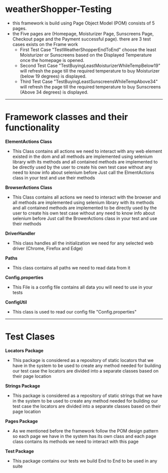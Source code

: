 # weatherShopper-Testing
- this framework is build using Page Object Model (POM) consists of 5 pages.
- the Five pages are (Homepage, Moisturizer Page, Sunscreens Page, Checkout page and the Payment successful page).
 there are 3 test cases exists on the Frame work
    - First Test Case "TestWeatherShopperEndToEnd" choose the least Moisturizer or Sunscreens based on the Displayed Temperature once the homepage is opened.
    - Second Test Case "TestBuyingLeastMoisturizerWhileTempBelow19" will refresh the page till the required temperature to buy Moisturizer (below 19 degrees) is displayed.
    - Third Test Case "TestBuyingLeastSunscreensWhileTempAbove34" will refresh the page till the required temperature to buy Sunscreens (Above 34 degrees) is displayed.
------------------------------------------------
# Framework classes and their functionality
**ElementActions Class**
- This Class contains all actions we need to interact with any web element existed in the dom and all methods 
are implemented using selenium library with its methods and all contained methods are implemented to be directly
used by the user to create his own test case without any need to know info about selenium before 
Just call the ElmentActions class in your test and use their methods

**BrowserActions Class**
- This Class contains all actions we need to interact with the browser and all methods 
are implemented using selenium library with its methods and all contained methods are implemented to be directly
used by the user to create his own test case without any need to know info about selenium before
Just call the BrowerActions class in your test and use their methods

**DriverHandler**
- This class handles all the initialization we need for any selected web driver (Chrome, Firefox and Edge)

**Paths**
- This class contains all paths we need to read data from it

**Config.properties**
- This File is a config file contains all data you will need to use in your tests

**ConfigUtil**
- This class is used to read our config file "Config.properties"
--------------------------------------------------
# Test Clases
**Locators Package**
- This package is considered as a repository of static locators that we have in the system to be used to create any method needed for building our test case
the locators are divided into a separate classes based on their page location

**Strings Package**
- This package is considered as a repository of static strings that we have in the system to be used to create any method needed for building our test case
the locators are divided into a separate classes based on their page location

**Pages Package**
- As we mentioned before the framework follow the POM design pattern so each page we have in the system has its own class and each page class contains its methods
we need to interact with this page

**Test Package**
- This package contains our tests we build End to End to be used in any suite
